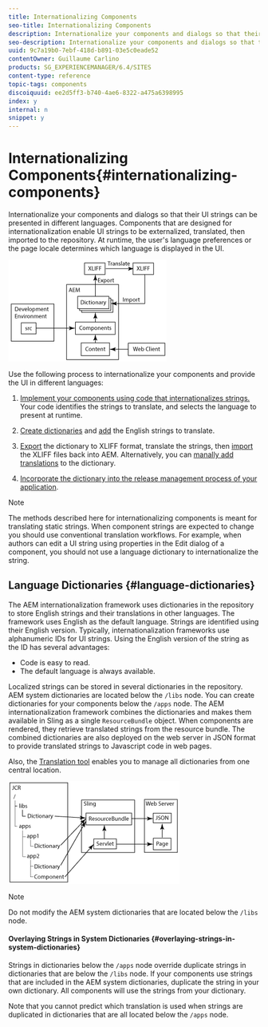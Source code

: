 ```yaml
---
title: Internationalizing Components
seo-title: Internationalizing Components
description: Internationalize your components and dialogs so that their UI strings can be presented in different languages
seo-description: Internationalize your components and dialogs so that their UI strings can be presented in different languages
uuid: 9c7a19b0-7ebf-418d-b891-03e5c0eade52
contentOwner: Guillaume Carlino
products: SG_EXPERIENCEMANAGER/6.4/SITES
content-type: reference
topic-tags: components
discoiquuid: ee2d5ff3-b740-4ae6-8322-a475a6398995
index: y
internal: n
snippet: y
---
```


# Internationalizing Components{#internationalizing-components}

Internationalize your components and dialogs so that their UI strings can be presented in different languages. Components that are designed for internationalization enable UI strings to be externalized, translated, then imported to the repository. At runtime, the user's language preferences or the page locale determines which language is displayed in the UI.

![](assets/chlimage_1-9.png)

Use the following process to internationalize your components and provide the UI in different languages:

1. [Implement your components using code that internationalizes strings.](../../../sites/developing/using/i18n-dev.md) Your code identifies the strings to translate, and selects the language to present at runtime.
1. [Create dictionaries](../../../sites/developing/using/i18n-translator.md#creating-a-dictionary) and [add](../../../sites/developing/using/i18n-translator.md#adding-changing-and-removing-strings) the English strings to translate.

1. [Export](../../../sites/developing/using/i18n-translator.md#exporting-a-dictionary) the dictionary to XLIFF format, translate the strings, then [import](../../../sites/developing/using/i18n-translator.md#importing-a-dictionary) the XLIFF files back into AEM. Alternatively, you can [manally add translations](../../../sites/developing/using/i18n-translator.md#editing-translated-strings) to the dictionary.

1. [Incorporate the dictionary into the release management process of your application](../../../sites/developing/using/i18n-translator.md#publishing-dictionaries).

>[!NOTE]
>
>The methods described here for internationalizing components is meant for translating static strings. When component strings are expected to change you should use conventional translation workflows. For example, when authors can edit a UI string using properties in the Edit dialog of a component, you should not use a language dictionary to internationalize the string.

## Language Dictionaries {#language-dictionaries}

The AEM internationalization framework uses dictionaries in the repository to store English strings and their translations in other languages. The framework uses English as the default language. Strings are identified using their English version. Typically, internationalization frameworks use alphanumeric IDs for UI strings. Using the English version of the string as the ID has several advantages:

* Code is easy to read.
* The default language is always available.

Localized strings can be stored in several dictionaries in the repository. AEM system dictionaries are located below the `/libs` node. You can create dictionaries for your components below the `/apps` node. The AEM internationalization framework combines the dictionaries and makes them available in Sling as a single `ResourceBundle` object. When components are rendered, they retrieve translated strings from the resource bundle. The combined dictionaries are also deployed on the web server in JSON format to provide translated strings to Javascript code in web pages.

Also, the [Translation tool](../../../sites/developing/using/i18n-translator.md) enables you to manage all dictionaries from one central location.

![](assets/chlimage_1-10.png)

>[!NOTE]
>
>Do not modify the AEM system dictionaries that are located below the `/libs` node.

#### Overlaying Strings in System Dictionaries {#overlaying-strings-in-system-dictionaries}

Strings in dictionaries below the `/apps` node override duplicate strings in dictionaries that are below the `/libs` node. If your components use strings that are included in the AEM system dictionaries, duplicate the string in your own dictionary. All components will use the strings from your dictionary.

Note that you cannot predict which translation is used when strings are duplicated in dictionaries that are all located below the `/apps` node.
